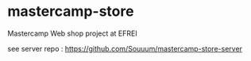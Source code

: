 # mastercamp-store
Mastercamp Web shop project at EFREI

see server repo :
https://github.com/Souuum/mastercamp-store-server
